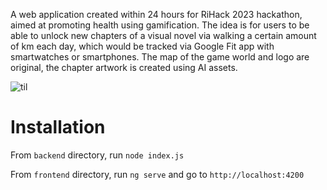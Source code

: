 A web application created within 24 hours for RiHack 2023 hackathon, aimed at promoting health using gamification. The idea is for users to be able to unlock new chapters of a visual novel via walking a certain amount of km each day, which would be tracked via Google Fit app with smartwatches or smartphones. The map of the game world and logo are original, the chapter artwork is created using AI assets.

![til](./demo.gif)

# Installation

From `backend` directory, run `node index.js`

From `frontend` directory, run `ng serve` and go to `http://localhost:4200`

